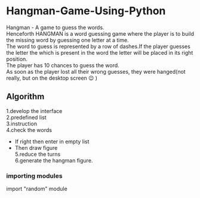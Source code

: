 # Hangman-Game-Using-Python
Hangman - A game to guess the words. </br>
Henceforth HANGMAN is a word guessing game where the player is to build the missing word by guessing one letter at a time.</br>
The word to guess is represented by a row of dashes.If the player guesses the letter the which is present in the word the letter will be placed in its right position.</br>
The player has 10 chances to guess the word.</br>
As soon as the player lost all their wrong guesses, they were hanged(not really, but on the desktop screen 😉 ) </br>
## Algorithm
1.develop the interface</br>
2.predefined list</br>
3.instruction</br>
4.check the words </br>
 * If right then enter in empty list</br>
 * Then draw figure</br>
5.reduce the turns</br>
6.generate the hangman figure.</br>

### importing modules
import "random" module
